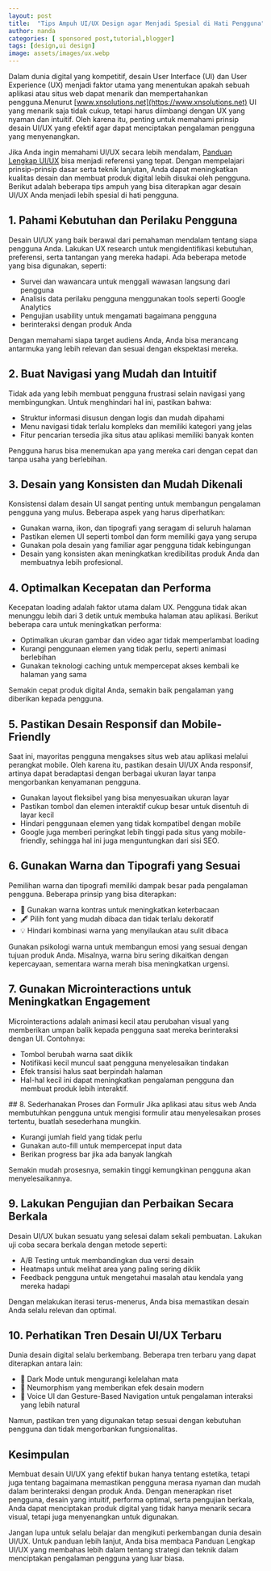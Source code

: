 ```yaml
---
layout: post
title:  "Tips Ampuh UI/UX Design agar Menjadi Spesial di Hati Pengguna"
author: nanda
categories: [ sponsored post,tutorial,blogger]
tags: [design,ui design]
image: assets/images/ux.webp
---
```


Dalam dunia digital yang kompetitif, desain User Interface (UI) dan User Experience (UX) menjadi faktor utama yang menentukan apakah sebuah aplikasi atau situs web dapat menarik dan mempertahankan pengguna.Menurut [www.xnsolutions.net](https://www.xnsolutions.net) UI yang menarik saja tidak cukup, tetapi harus diimbangi dengan UX yang nyaman dan intuitif. Oleh karena itu, penting untuk memahami prinsip desain UI/UX yang efektif agar dapat menciptakan pengalaman pengguna yang menyenangkan.

Jika Anda ingin memahami UI/UX secara lebih mendalam, [Panduan Lengkap UI/UX](https://www.xnsolutions.net/panduan-lengkap-ui-ux-untuk-pemula-dasar-dasar-desain-web-modern/) bisa menjadi referensi yang tepat. Dengan mempelajari prinsip-prinsip dasar serta teknik lanjutan, Anda dapat meningkatkan kualitas desain dan membuat produk digital lebih disukai oleh pengguna. Berikut adalah beberapa tips ampuh yang bisa diterapkan agar desain UI/UX Anda menjadi lebih spesial di hati pengguna.

## 1. Pahami Kebutuhan dan Perilaku Pengguna
Desain UI/UX yang baik berawal dari pemahaman mendalam tentang siapa pengguna Anda. Lakukan UX research untuk mengidentifikasi kebutuhan, preferensi, serta tantangan yang mereka hadapi. Ada beberapa metode yang bisa digunakan, seperti:
<ul>
<li>Survei dan wawancara untuk menggali wawasan langsung dari pengguna</li>
<li>Analisis data perilaku pengguna menggunakan tools seperti Google Analytics</li>
<li>Pengujian usability untuk mengamati bagaimana pengguna</li> <li>berinteraksi dengan produk Anda</li></ul>

Dengan memahami siapa target audiens Anda, Anda bisa merancang antarmuka yang lebih relevan dan sesuai dengan ekspektasi mereka.

## 2. Buat Navigasi yang Mudah dan Intuitif
Tidak ada yang lebih membuat pengguna frustrasi selain navigasi yang membingungkan. Untuk menghindari hal ini, pastikan bahwa:
<ul>
<li>Struktur informasi disusun dengan logis dan mudah dipahami</li>
<li>Menu navigasi tidak terlalu kompleks dan memiliki kategori yang jelas</li>
<li>Fitur pencarian tersedia jika situs atau aplikasi memiliki banyak konten</li></ul>

Pengguna harus bisa menemukan apa yang mereka cari dengan cepat dan tanpa usaha yang berlebihan.

## 3. Desain yang Konsisten dan Mudah Dikenali
Konsistensi dalam desain UI sangat penting untuk membangun pengalaman pengguna yang mulus. Beberapa aspek yang harus diperhatikan:
<ul>
<li>Gunakan warna, ikon, dan tipografi yang seragam di seluruh halaman</li>
<li>Pastikan elemen UI seperti tombol dan form memiliki gaya yang serupa</li>
<li>Gunakan pola desain yang familiar agar pengguna tidak kebingungan</li>
<li>Desain yang konsisten akan meningkatkan kredibilitas produk Anda dan membuatnya lebih profesional.</li></ul>

## 4. Optimalkan Kecepatan dan Performa
Kecepatan loading adalah faktor utama dalam UX. Pengguna tidak akan menunggu lebih dari 3 detik untuk membuka halaman atau aplikasi. Berikut beberapa cara untuk meningkatkan performa:
<ul>
<li>Optimalkan ukuran gambar dan video agar tidak memperlambat loading</li>
<li>Kurangi penggunaan elemen yang tidak perlu, seperti animasi berlebihan</li>
<li>Gunakan teknologi caching untuk mempercepat akses kembali ke halaman yang sama</li></ul>

Semakin cepat produk digital Anda, semakin baik pengalaman yang diberikan kepada pengguna.

## 5. Pastikan Desain Responsif dan Mobile-Friendly
Saat ini, mayoritas pengguna mengakses situs web atau aplikasi melalui perangkat mobile. Oleh karena itu, pastikan desain UI/UX Anda responsif, artinya dapat beradaptasi dengan berbagai ukuran layar tanpa mengorbankan kenyamanan pengguna.
<ul>
<li>Gunakan layout fleksibel yang bisa menyesuaikan ukuran layar</li>
<li>Pastikan tombol dan elemen interaktif cukup besar untuk disentuh di layar kecil</li>
<li>Hindari penggunaan elemen yang tidak kompatibel dengan mobile</li>
<li>Google juga memberi peringkat lebih tinggi pada situs yang mobile-friendly, sehingga hal ini juga menguntungkan dari sisi SEO.</li></ul>

## 6. Gunakan Warna dan Tipografi yang Sesuai
Pemilihan warna dan tipografi memiliki dampak besar pada pengalaman pengguna. Beberapa prinsip yang bisa diterapkan:
<ul>
<li>🎨 Gunakan warna kontras untuk meningkatkan keterbacaan</li>
<li>🖋 Pilih font yang mudah dibaca dan tidak terlalu dekoratif</li>
<li>💡 Hindari kombinasi warna yang menyilaukan atau sulit dibaca</li>
</ul>
Gunakan psikologi warna untuk membangun emosi yang sesuai dengan tujuan produk Anda. Misalnya, warna biru sering dikaitkan dengan kepercayaan, sementara warna merah bisa meningkatkan urgensi.

## 7. Gunakan Microinteractions untuk Meningkatkan Engagement
Microinteractions adalah animasi kecil atau perubahan visual yang memberikan umpan balik kepada pengguna saat mereka berinteraksi dengan UI. Contohnya:
<ul>
<li>Tombol berubah warna saat diklik</li>
<li>Notifikasi kecil muncul saat pengguna menyelesaikan tindakan</li>
<li>Efek transisi halus saat berpindah halaman</li>
<li>Hal-hal kecil ini dapat meningkatkan pengalaman pengguna dan membuat produk lebih interaktif.</li>
</ul>
## 8. Sederhanakan Proses dan Formulir
Jika aplikasi atau situs web Anda membutuhkan pengguna untuk mengisi formulir atau menyelesaikan proses tertentu, buatlah sesederhana mungkin.
<ul>
<li>Kurangi jumlah field yang tidak perlu</li>
<li>Gunakan auto-fill untuk mempercepat input data</li>
<li>Berikan progress bar jika ada banyak langkah</li>
</ul>
Semakin mudah prosesnya, semakin tinggi kemungkinan pengguna akan menyelesaikannya.

## 9. Lakukan Pengujian dan Perbaikan Secara Berkala
Desain UI/UX bukan sesuatu yang selesai dalam sekali pembuatan. Lakukan uji coba secara berkala dengan metode seperti:
<ul>
<li>A/B Testing untuk membandingkan dua versi desain</li>
<li>Heatmaps untuk melihat area yang paling sering diklik</li>
<li>Feedback pengguna untuk mengetahui masalah atau kendala yang mereka hadapi</li></ul>
Dengan melakukan iterasi terus-menerus, Anda bisa memastikan desain Anda selalu relevan dan optimal.

## 10. Perhatikan Tren Desain UI/UX Terbaru
Dunia desain digital selalu berkembang. Beberapa tren terbaru yang dapat diterapkan antara lain:
<ul>
<li>🚀 Dark Mode untuk mengurangi kelelahan mata</li>
<li>🎨 Neumorphism yang memberikan efek desain modern</li>
<li>📱 Voice UI dan Gesture-Based Navigation untuk pengalaman interaksi yang lebih natural</li>
</ul>
Namun, pastikan tren yang digunakan tetap sesuai dengan kebutuhan pengguna dan tidak mengorbankan fungsionalitas.

## Kesimpulan
Membuat desain UI/UX yang efektif bukan hanya tentang estetika, tetapi juga tentang bagaimana memastikan pengguna merasa nyaman dan mudah dalam berinteraksi dengan produk Anda. Dengan menerapkan riset pengguna, desain yang intuitif, performa optimal, serta pengujian berkala, Anda dapat menciptakan produk digital yang tidak hanya menarik secara visual, tetapi juga menyenangkan untuk digunakan.

Jangan lupa untuk selalu belajar dan mengikuti perkembangan dunia desain UI/UX. Untuk panduan lebih lanjut, Anda bisa membaca Panduan Lengkap UI/UX yang membahas lebih dalam tentang strategi dan teknik dalam menciptakan pengalaman pengguna yang luar biasa.

